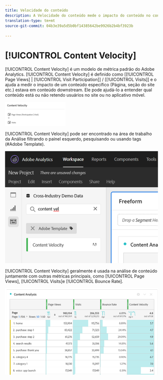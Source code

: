 ```yaml
---
title: Velocidade do conteúdo
description: A Velocidade do conteúdo mede o impacto do conteúdo no conteúdo downstream.
translation-type: tm+mt
source-git-commit: 04b3e39a5d5b0bf14385642be9926b2b4bf3923b

---
```



# [!UICONTROL Content Velocity]

[!UICONTROL Content Velocity] é um modelo de métrica padrão do Adobe Analytics. [!UICONTROL Content Velocity] é definido como [[!UICONTROL Page Views] | [!UICONTROL Visit Participation]] / [[!UICONTROL Visits]] e o ajuda a medir o impacto de um conteúdo específico (Página, seção do site etc.) estava em conteúdo downstream. Ele pode ajudá-lo a entender qual conteúdo está ou não retendo usuários no site ou no aplicativo móvel.

![](assets/cont-velo-1.png)

[!UICONTROL Content Velocity] pode ser encontrado na área de trabalho da Análise filtrando o painel esquerdo, pesquisando ou usando tags (#Adobe Template).

![](assets/cont-velo-2.png)

[!UICONTROL Content Velocity] geralmente é usada na análise de conteúdo juntamente com outras métricas principais, como [!UICONTROL Page Views], [!UICONTROL Visits]e [!UICONTROL Bounce Rate].

![](assets/cont-velo-3.png)
